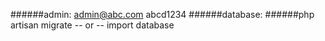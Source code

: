 ######admin:  admin@abc.com abcd1234
######database: 
######php artisan migrate -- or -- import database
